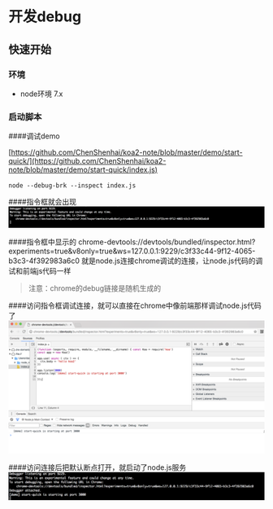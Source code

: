 # 开发debug

## 快速开始

### 环境
- node环境 7.x

### 启动脚本

####调试demo 

[https://github.com/ChenShenhai/koa2-note/blob/master/demo/start-quick/](https://github.com/ChenShenhai/koa2-note/blob/master/demo/start-quick/index.js)

```
node --debug-brk --inspect index.js
```

####指令框就会出现
![debug-result](./../images/debug-result-01.png)

####指令框中显示的
chrome-devtools://devtools/bundled/inspector.html?experiments=true&v8only=true&ws=127.0.0.1:9229/c3f33c44-9f12-4065-b3c3-4f392983a6c0
就是node.js连接chrome调试的连接，让node.js代码的调试和前端js代码一样

> 注意：chrome的debug链接是随机生成的

####访问指令框调试连接，就可以直接在chrome中像前端那样调试node.js代码了
![debug-result](./../images/debug-result-02.png)

####访问连接后把默认断点打开，就启动了node.js服务
![debug-result](./../images/debug-result-03.png)

